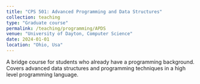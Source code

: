 ```yaml
---
title: "CPS 501: Advanced Programming and Data Structures"
collection: teaching
type: "Graduate course"
permalink: /teaching/programming/APDS
venue: "University of Dayton, Computer Science"
date: 2024-01-01
location: "Ohio, Usa"
---
```


A bridge course for students who already have a programming background. Covers advanced data structures and programming techniques in a high level programming language.